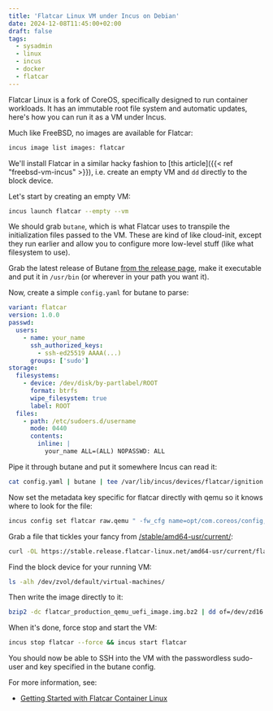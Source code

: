```yaml
---
title: 'Flatcar Linux VM under Incus on Debian'
date: 2024-12-08T11:45:00+02:00
draft: false
tags:
  - sysadmin
  - linux
  - incus
  - docker
  - flatcar
---
```


Flatcar Linux is a fork of CoreOS, specifically designed to run
container workloads. It has an immutable root file system and automatic
updates, here's how you can run it as a VM under Incus.

Much like FreeBSD, no images are available for Flatcar:

```bash
incus image list images: flatcar
```

We'll install Flatcar in a similar hacky fashion to [this article]({{< ref "freebsd-vm-incus" >}}), i.e. create an empty VM and `dd` directly
to the block device.

Let's start by creating an empty VM:

```bash
incus launch flatcar --empty --vm
```

We should grab `butane`, which is what Flatcar
uses to transpile the initialization files passed to the VM. These are
kind of like cloud-init, except they run earlier and allow you to
configure more low-level stuff (like what filesystem to use).

Grab the latest release of Butane [from the release
page](https://github.com/coreos/butane/releases), make it executable and
put it in `/usr/bin` (or wherever in your path you want it).

Now, create a simple `config.yaml` for butane to parse:

```yaml
variant: flatcar
version: 1.0.0
passwd:
  users:
    - name: your_name
      ssh_authorized_keys:
        - ssh-ed25519 AAAA(...)
      groups: ['sudo']
storage:
  filesystems:
    - device: /dev/disk/by-partlabel/ROOT
      format: btrfs
      wipe_filesystem: true
      label: ROOT
  files:
    - path: /etc/sudoers.d/username
      mode: 0440
      contents:
        inline: |
          your_name ALL=(ALL) NOPASSWD: ALL
```

Pipe it through butane and put it somewhere Incus can read it:

```bash
cat config.yaml | butane | tee /var/lib/incus/devices/flatcar/ignition.json
```

Now set the metadata key specific for flatcar directly with qemu so it
knows where to look for the file:

```bash
incus config set flatcar raw.qemu " -fw_cfg name=opt/com.coreos/config,file=/var/lib/incus/devices/flatcar/ignition.json"
```

Grab a file that tickles your fancy from
[/stable/amd64-usr/current/](https://stable.release.flatcar-linux.net/amd64-usr/current/?sort=size&order=desc):

```bash
curl -OL https://stable.release.flatcar-linux.net/amd64-usr/current/flatcar_production_qemu_uefi_image.img.bz2
```

Find the block device for your running VM:

```bash
ls -alh /dev/zvol/default/virtual-machines/
```

Then write the image directly to it:

```bash
bzip2 -dc flatcar_production_qemu_uefi_image.img.bz2 | dd of=/dev/zd16 bs=4M conv=fsync status=progress
```

When it's done, force stop and start the VM:

```bash
incus stop flatcar --force && incus start flatcar
```

You should now be able to SSH into the VM with the passwordless sudo-user and key
specified in the butane config.

For more information, see:

- [Getting Started with Flatcar Container Linux](https://www.flatcar.org/docs/latest/installing/)
